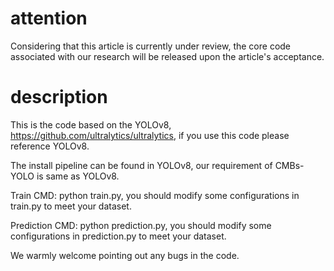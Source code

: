 # attention
Considering that this article is currently under review, the core code associated with our research will be released upon the article's acceptance.

# description
This is the code based on the YOLOv8, https://github.com/ultralytics/ultralytics, if you use this code please reference YOLOv8.

The install pipeline can be found in YOLOv8, our requirement of CMBs-YOLO is same as YOLOv8.

Train CMD: python train.py, you should modify some configurations in train.py to meet your dataset.

Prediction CMD: python prediction.py, you should modify some configurations in prediction.py to meet your dataset.

We warmly welcome pointing out any bugs in the code.
